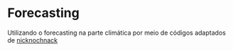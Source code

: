 # Forecasting
Utilizando o forecasting na parte climática por meio de códigos adaptados de [nicknochnack](https://github.com/nicknochnack/Forecasting-Weather-with-Neural-Prophet)

